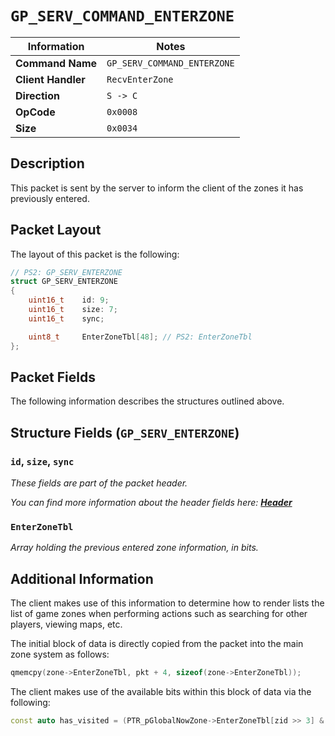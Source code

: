 # `GP_SERV_COMMAND_ENTERZONE`

| Information               | Notes |
|---                        |---    |
| **Command Name**          | `GP_SERV_COMMAND_ENTERZONE` |
| **Client Handler**        | `RecvEnterZone` |
| **Direction**             | `S -> C` |
| **OpCode**                | `0x0008` |
| **Size**                  | `0x0034` |

## Description

This packet is sent by the server to inform the client of the zones it has previously entered.

## Packet Layout

The layout of this packet is the following:

```cpp
// PS2: GP_SERV_ENTERZONE
struct GP_SERV_ENTERZONE
{
    uint16_t    id: 9;
    uint16_t    size: 7;
    uint16_t    sync;

    uint8_t     EnterZoneTbl[48]; // PS2: EnterZoneTbl
};
```

## Packet Fields

The following information describes the structures outlined above.

## Structure Fields (`GP_SERV_ENTERZONE`)

### `id`, `size`, `sync`

_These fields are part of the packet header._

_You can find more information about the header fields here: [**Header**](/world/HEADER.md)_

### `EnterZoneTbl`

_Array holding the previous entered zone information, in bits._

## Additional Information

The client makes use of this information to determine how to render lists the list of game zones when performing actions such as searching for other players, viewing maps, etc.

The initial block of data is directly copied from the packet into the main zone system as follows:

```cpp
qmemcpy(zone->EnterZoneTbl, pkt + 4, sizeof(zone->EnterZoneTbl));
```

The client makes use of the available bits within this block of data via the following:

```cpp
const auto has_visited = (PTR_pGlobalNowZone->EnterZoneTbl[zid >> 3] & (1 << (zid & 7))) != 0;
```
